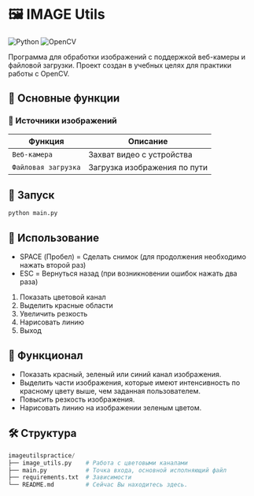 # 🖼️ IMAGE Utils

![Python](https://img.shields.io/badge/Python-3.6.8%2B-blue)
![OpenCV](https://img.shields.io/badge/OpenCV-4.5%2B-orange)

Программа для обработки изображений с поддержкой веб-камеры и файловой загрузки. Проект создан в учебных целях для практики работы с OpenCV.

## 🚀 Основные функции

### 📸 Источники изображений
| Функция               | Описание                          |
|-----------------------|-----------------------------------|
| `Веб-камера`          | Захват видео с устройства         |
| `Файловая загрузка`   | Загрузка изображения по пути      |

## 🚀 Запуск
```python
python main.py
```

## 📝 Использование
- SPACE (Пробел) = Сделать снимок (для продолжения необходимо нажать второй раз)
- ESC = Вернуться назад (при возникновении ошибок нажать два раза)

1. Показать цветовой канал
2. Выделить красные области
3. Увеличить резкость
4. Нарисовать линию
0. Выход


## 🚀 Функционал
- Показать красный, зеленый или синий канал изображения.
- Выделить части изображения, которые имеют интенсивность по красному цвету выше, чем заданная пользователем.
- Повысить резкость изображения.
- Нарисовать линию на изображении зеленым цветом.

## 🛠 Структура
```python
imageutilspractice/
├── image_utils.py    # Работа с цветовыми каналами
├── main.py           # Точка входа, основной исполняющий файл
├── requirements.txt  # Зависимости 
└── README.md         # Сейчас Вы находитесь здесь.
```
